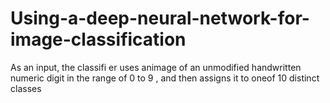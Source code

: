 # Using-a-deep-neural-network-for-image-classification
As an input, the classifi er uses animage of an unmodified handwritten numeric digit in the range of 0 to 9 , and then assigns it to oneof 10 distinct classes
